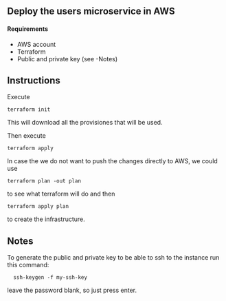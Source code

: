 ## Deploy the users microservice in AWS

#### Requirements
 - AWS account
 - Terraform
 - Public and private key (see -Notes)

## Instructions

Execute

    terraform init

This will download all the provisiones that will be used.

Then execute

    terraform apply

In case the we do not want to push the changes directly to AWS, we could use

    terraform plan -out plan

to see what terraform will do and then

    terraform apply plan

to create the infrastructure.

## Notes

To generate the public and private key to be able to ssh to the instance run this command:

      ssh-keygen -f my-ssh-key

leave the password blank, so just press enter.
